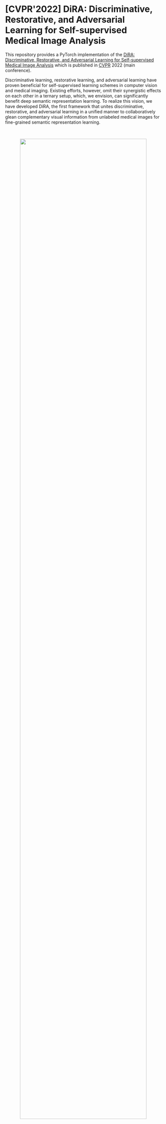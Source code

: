 # [CVPR'2022] DiRA: Discriminative, Restorative, and Adversarial Learning for Self-supervised Medical Image Analysis

This repository provides a PyTorch implementation of the [DiRA: Discriminative, Restorative, and Adversarial Learning for Self-supervised Medical Image Analysis]() which is published in [CVPR](https://cvpr2022.thecvf.com/) 2022 (main conference).

Discriminative learning, restorative learning, and adversarial learning have proven beneficial for self-supervised learning schemes in computer vision and medical imaging. Existing efforts, however, omit their synergistic effects on each other in a ternary setup, which, we envision, can significantly benefit deep semantic representation learning. To realize this vision, we have developed DiRA, the first framework that unites discriminative, restorative, and adversarial learning in a unified manner to collaboratively glean complementary visual information from unlabeled medical images for fine-grained semantic representation learning. 

<br/>
<p align="center"><img width="90%" src="images/method_idea.png" /></p>
<br/>

## Publication
<b>DiRA: Discriminative, Restorative, and Adversarial Learning for Self-supervised Medical Image Analysis </b> <br/>
[Fatemeh Haghighi](https://github.com/fhaghighi)<sup>1*</sup>, [Mohammad Reza Hosseinzadeh Taher](https://github.com/MR-HosseinzadehTaher)<sup>1*</sup>,  [Michael B. Gotway](https://www.mayoclinic.org/biographies/gotway-michael-b-m-d/bio-20055566)<sup>2</sup>, [Jianming Liang](https://chs.asu.edu/jianming-liang)<sup>1</sup><br/>
<sup>1 </sup>Arizona State University, <sup>2 </sup>Mayo Clinic <br/>
<sup>*</sup> Equal contributors ordered alphabetically.<br/>
Published in: **IEEE/CVF Conference on Computer Vision and Pattern Recognition (CVPR), 2022.**


[Paper](#) | [Code](#) | [Poster](#) | [Slides](#) | Presentation ([YouTube](#), [YouKu](#))

## Major results from our work
1. **DiRA enriches discriminative learning.**
<br/>
<p align="center"><img width="100%" src="images/w_wo_ReD.png" /></p>
<br/>

2. **DiRA improves robustness to small data regimes.**
<br/>
<p align="center"><img width="100%" src="images/result1.png" /></p>
<br/>

3. **DiRA improves weakly-supervised localization.**
<br/>
<p align="center"><img width="100%" src="images/CAM.png" /></p>

4. **DiRA outperforms fully-supervised baselines.**
<br/>
<p align="center"><img width="100%" src="images/result2.png" /></p>
<br/>

Credit to [superbar](https://github.com/scottclowe/superbar) by Scott Lowe for Matlab code of superbar.

## Requirements
+ Linux
+ Python
+ Install PyTorch ([pytorch.org](http://pytorch.org))

## Installation
Clone the repository and install dependencies using the following command:
```bash
$ git clone https://github.com/fhaghighi/DiRA.git
$ cd DiRA/
$ pip install -r requirements.txt
```

## Self-supervised pre-training
### 1. Preparing data
We used traing set of ChestX-ray14 dataset for pre-training 2D DiRA models, which can be downloaded from [this link](https://nihcc.app.box.com/v/ChestXray-NIHCC).

- The downloaded ChestX-ray14 should have a directory structure as follows:
```
ChestX-ray14/
    |--  images/ 
         |-- 00000012_000.png
         |-- 00000017_002.png
         ... 
```
We use 10% of training data for validation. We also provide the list of training and validation images in ``dataset/Xray14_train_official.txt`` and ``dataset/Xray14_val_official.txt``, respectively. The training set is based on the officiall split provided by ChestX-ray14 dataset. Training labels are not used during pre-training stage. The path to images folder is required for pre-training stage.

### 2. Pre-training DiRA
This implementation only supports multi-gpu, DistributedDataParallel training, which is faster and simpler; single-gpu or DataParallel training is not supported. The instance discrimination setup follows [MoCo](https://github.com/facebookresearch/moco). The checkpoints with the lowest validation loss are used for fine-tuning. We do unsupervised pre-training of a U-Net model with ResNet-50 backbone on ChestX-ray14 using 4 NVIDIA V100 GPUs.

To stabilize the adversarial training process, we first warm up the encoder and decoder by training the discriminative and restorative components. To do so, run the following command:
```bash
python main_DiRA_moco.py /path/to/images/folder --dist-url 'tcp://localhost:10001' --multiprocessing-distributed \
--world-size 1 --rank 0 --mlp --moco-t 0.2  --cos --mode dir 
```
Next, we add the adversarial learning to jointly train the whole framework. To do so, run the following command:
```bash
python main_DiRA_moco.py /path/to/images/folder --dist-url 'tcp://localhost:10001' --multiprocessing-distributed \
--world-size 1 --rank 0 --mlp --moco-t 0.2  --cos --mode dira --batch-size 16   --epochs 400 --generator_pre_trained_weights checkpoint/DiRA_moco/dir/checkpoint.pth 
```

## Fine-tuning on downstream tasks
For downstream tasks, we use the code provided by recent [transfer learning benchmark](https://github.com/MR-HosseinzadehTaher/BenchmarkTransferLearning) in medical imaging. 

DiRA provides a pre-trained U-Net model, which the encoder can be utilized for the <i>classification</i> and encoder-decoder for the  <i>segmentation</i> downstream tasks. 

For classification tasks, a ResNet-50 encoder can be initialized with the pre-trained encoder of DiRA as follows:
```python
import torchvision.models as models

num_classes = #number of target task classes
weight = #path to DiRA pre-trained model
model = models.__dict__['resnet50'](num_classes=num_classes)
state_dict = torch.load(weight, map_location="cpu")
if "state_dict" in state_dict:
   state_dict = state_dict["state_dict"]
state_dict = {k.replace("module.", ""): v for k, v in state_dict.items()}
state_dict = {k.replace("backbone.", ""): v for k, v in state_dict.items()}
state_dict = {k.replace("encoder.", ""): v for k, v in state_dict.items()}
for k in list(state_dict.keys()):
   if k.startswith('fc') or k.startswith('segmentation_head') or k.startswith('decoder') :
      del state_dict[k]
msg = model.load_state_dict(state_dict, strict=False)
print("=> loaded pre-trained model '{}'".format(weight))
print("missing keys:", msg.missing_keys)
```

For segmentation tasks, a U-Net can be initialized with the pre-trained encoder and decoder of DiRA as follows:
```python
import segmentation_models_pytorch as smp

backbone = 'resnet50'
weight = #path to DiRA pre-trained model
model=smp.Unet(backbone)
state_dict = torch.load(weight, map_location="cpu")
if "state_dict" in state_dict:
   state_dict = state_dict["state_dict"]
state_dict = {k.replace("module.", ""): v for k, v in state_dict.items()}
state_dict = {k.replace("backbone.", ""): v for k, v in state_dict.items()}
for k in list(state_dict.keys()):
   if k.startswith('fc') or k.startswith('segmentation_head'):
      del state_dict[k]
msg = model.load_state_dict(state_dict, strict=False)
print("=> loaded pre-trained model '{}'".format(weight))
print("missing keys:", msg.missing_keys)

```


## Citation
If you use this code or use our pre-trained weights for your research, please cite our paper:
```
```
## Acknowledgement
With the help of Zongwei Zhou, Zuwei Guo started implementing the earlier ideas behind ``United & Unified'', which has branched out into DiRA. We thank them for their feasibility exploration, especially their initial evaluation on TransVW and various training strategies. This research has been supported in part by ASU and Mayo Clinic through a Seed Grant and an Innovation Grant and in part by the NIH under Award Number R01HL128785. The content is solely the responsibility of the authors and does not necessarily represent the official views of the NIH. This work  utilized the GPUs provided in part by the ASU Research Computing and in part by the Extreme Science and Engineering Discovery Environment (XSEDE) funded by the National Science Foundation (NSF) under grant number ACI-1548562.  Paper content is covered by patents pending. We build U-Net architecture for segmentation tasks by referring to the released code at [segmentation_models.pytorch](https://github.com/qubvel/segmentation_models.pytorch). The instance discrimination is based on [MoCo](https://github.com/facebookresearch/moco).


## License

Released under the [ASU GitHub Project License](./LICENSE).
